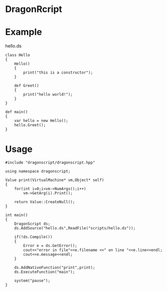 DragonRcript
============

Example
======

hello.ds

	class Hello
	{
		Hello()
		{
			print("this is a constructor");
		}

		def Greet()
		{
			print("hello world!");
		}
	}

	def main()
	{
		var hello = new Hello();
		hello.Greet();
	}


Usage
=====

	#include "dragonscript/dragonscript.hpp"

	using namespace dragonscript;

	Value print(VirtualMachine* vm,Object* self)
	{
		for(int i=0;i<vm->NumArgs();i++)
			vm->GetArg(i).Print();

		return Value::CreateNull();
	}

	int main()
	{
		DragonScript ds;
		ds.AddSource("hello.ds",ReadFile("scripts/hello.ds"));

		if(!ds.Compile())
		{
			Error e = ds.GetError();
			cout<<"error in file"<<e.filename <<" on line "<<e.line<<endl;
			cout<<e.message<<endl;
		}
		
		ds.AddNativeFunction("print",print);
		ds.ExecuteFunction("main");

		system("pause");
	}